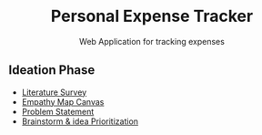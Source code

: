 <p align="center" style="margin-bottom: 0px !important;">
</p>
<h1 align="center" style="margin-top: 0px;">Personal Expense Tracker</h1>

<p align="center" >Web Application for tracking expenses</p>

## Ideation Phase

* [Literature Survey](https://github.com/IBM-EPBL/IBM-Project-12370-1659448664/blob/main/Project%20Design%20%26%20Planning/IDEATION%20PHASE/Literature%20Survey.pdf)
* [Empathy Map Canvas](https://github.com/IBM-EPBL/IBM-Project-12370-1659448664/blob/main/Project%20Design%20%26%20Planning/IDEATION%20PHASE/Empathy%20Map.pdf)
* [Problem Statement](https://github.com/IBM-EPBL/IBM-Project-12370-1659448664/blob/main/Project%20Design%20%26%20Planning/IDEATION%20PHASE/Problem%20Statement.pdf)
* [Brainstorm & idea Prioritization](https://github.com/IBM-EPBL/IBM-Project-12370-1659448664/blob/main/Project%20Design%20%26%20Planning/IDEATION%20PHASE/BrainStorming.pdf)
